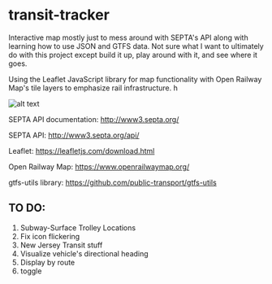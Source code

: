 # transit-tracker
Interactive map mostly just to mess around with SEPTA's API along with learning how to use JSON and GTFS data. 
Not sure what I want to ultimately do with this project except build it up, play around with it, and see where it goes.

Using the Leaflet JavaScript library for map functionality with Open Railway Map's tile layers to emphasize rail infrastructure.
h

![alt text](ttps://github.com/sauce-picante/transit-tracker/blob/dev/screenshots/map.png?raw=true)

SEPTA API documentation: http://www3.septa.org/

SEPTA API: http://www3.septa.org/api/

Leaflet: https://leafletjs.com/download.html

Open Railway Map: https://www.openrailwaymap.org/

gtfs-utils library: https://github.com/public-transport/gtfs-utils


## TO DO:

1. Subway-Surface Trolley Locations
2. Fix icon flickering
3. New Jersey Transit stuff
4. Visualize vehicle's directional heading
5. Display by route
6. toggle
